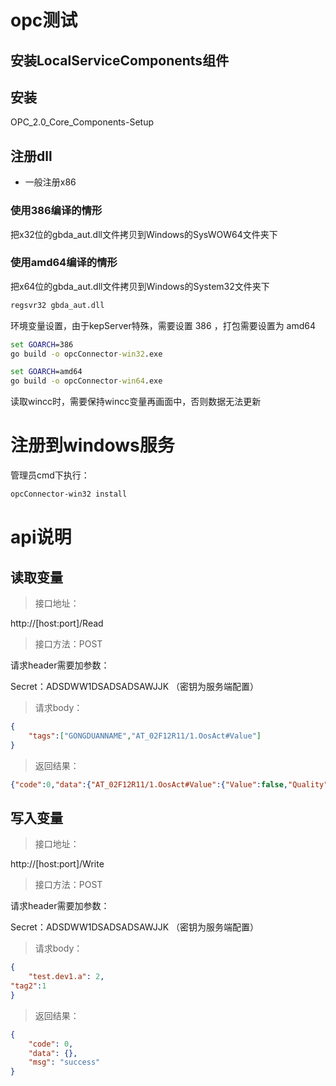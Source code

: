 # opc测试

## 安装LocalServiceComponents组件

## 安装
OPC_2.0_Core_Components-Setup

## 注册dll

- 一般注册x86

### 使用386编译的情形
把x32位的gbda_aut.dll文件拷贝到Windows的SysWOW64文件夹下


### 使用amd64编译的情形
把x64位的gbda_aut.dll文件拷贝到Windows的System32文件夹下

```cmd
regsvr32 gbda_aut.dll
```

环境变量设置，由于kepServer特殊，需要设置 386  ，打包需要设置为 amd64

```cmd 
set GOARCH=386
go build -o opcConnector-win32.exe

set GOARCH=amd64 
go build -o opcConnector-win64.exe
```


读取wincc时，需要保持wincc变量再画面中，否则数据无法更新

# 注册到windows服务
管理员cmd下执行：
```cmd 
opcConnector-win32 install 
```
 
# api说明

## 读取变量

> 接口地址：

http://[host:port]/Read

> 接口方法：POST

请求header需要加参数：

Secret：ADSDWW1DSADSADSAWJJK （密钥为服务端配置）

> 请求body：

```json
{
    "tags":["GONGDUANNAME","AT_02F12R11/1.OosAct#Value"]
}
```

> 返回结果：

```json
{"code":0,"data":{"AT_02F12R11/1.OosAct#Value":{"Value":false,"Quality":64,"Timestamp":"2023-06-26T06:33:48Z"},"GONGDUANNAME":{"Value":"酶解","Quality":192,"Timestamp":"2023-06-22T21:46:30Z"}},"msg":"success"}
```

## 写入变量

> 接口地址：

http://[host:port]/Write

> 接口方法：POST

请求header需要加参数：

Secret：ADSDWW1DSADSADSAWJJK （密钥为服务端配置）

> 请求body：

```json
{
    "test.dev1.a": 2,
"tag2":1
}
```

> 返回结果：

```json
{
    "code": 0,
    "data": {},
    "msg": "success"
}
```


 
